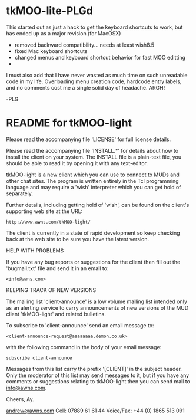 tkMOO-lite-PLGd
===============

This started out as just a hack to get the keyboard shortcuts to work,
but has ended up as a major revision (for MacOSX)

- removed backward compatibility... needs at least wish8.5
- fixed Mac keyboard shortcuts
- changed menus and keyboard shortcut behavior for fast MOO editting
- 

I must also add that I have never wasted as much time on such unreadable
code in my life. Overloading menu creation code, hardcode entry labels,
and no comments cost me a single solid day of headache. ARGH!

-PLG


README for tkMOO-light
======================

Please read the accompanying file 'LICENSE' for full license details.

Please read the accompanying file 'INSTALL.*' for details about
how to install the client on your system.  The INSTALL file is a
plain-text file, you should be able to read it by opening it with
any text-editor.

tkMOO-light is a new client which you can use to connect to MUDs
and other chat sites.  The program is written entirely in the Tcl
programming language and may require a 'wish' interpreter which
you can get hold of separately.

Further details, including getting hold of 'wish', can be found on
the client's supporting web site at the URL:

    http://www.awns.com/tkMOO-light/

The client is currently in a state of rapid development so keep
checking back at the web site to be sure you have the latest version.


HELP WITH PROBLEMS

If you have any bug reports or suggestions for the client then fill
out the 'bugmail.txt' file and send it in an email to:

	<info@awns.com>


KEEPING TRACK OF NEW VERSIONS

The mailing list 'client-announce' is a low volume mailing list
intended only as an alerting service to carry announcements of new
versions of the MUD client 'tkMOO-light' and related bulletins.

To subscribe to 'client-announce' send an email message to:

	<client-announce-request@aaaaaaaa.demon.co.uk>

with the following command in the body of your email message:

	subscribe client-announce

Messages from this list carry the prefix '[CLIENT]' in the subject
header.  Only the moderator of this list may send messages to it,
but if you have any comments or suggestions relating to tkMOO-light
then you can send mail to <info@awns.com>.

Cheers,
Ay.

andrew@awns.com
Cell: 07889 61 61 44                 Voice/Fax: +44 (0) 1865 513 091  
